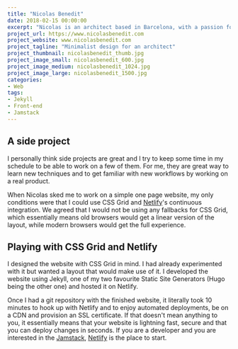 ```yaml
---
title: "Nicolas Benedit"
date: 2018-02-15 00:00:00
excerpt: "Nicolas is an architect based in Barcelona, with a passion for industrial design and lamps. He is also a friend. When he asked me if I could design and build him a quick website, I had to say yes."
project_url: https://www.nicolasbenedit.com
project_website: www.nicolasbenedit.com
project_tagline: "Minimalist design for an architect"
project_thumbnail: nicolasbenedit_thumb.jpg
project_image_small: nicolasbenedit_600.jpg
project_image_medium: nicolasbenedit_1024.jpg
project_image_large: nicolasbenedit_1500.jpg
categories:
- Web
tags:
- Jekyll
- Front-end
- Jamstack
---
```


## A side project

I personally think side projects are great and I try to keep some time in my schedule to be able to work on a few of them. For me, they are great way to learn new techniques and to get familiar with new workflows by working on a real product.

When Nicolas sked me to work on a simple one page website, my only conditions were that I could use CSS Grid and [Netlify](https://www.netlify.com/)'s continuous integration. We agreed that I would not be using any fallbacks for CSS Grid, which essentially means old browsers would get a linear version of the layout, while modern browsers would get the full experience.

## Playing with CSS Grid and Netlify

I designed the website with CSS Grid in mind. I had already experimented with it but wanted a layout that would make use of it. I developed the website using Jekyll, one of my two favourite Static Site Generators (Hugo being the other one) and hosted it on Netlify.

Once I had a git repository with the finished website, it literally took 10 minutes to hook up with Netlify and to enjoy automated deployments, be on a CDN and provision an SSL certificate. If that doesn't mean anything to you, it essentially means that your website is lightning fast, secure and that you can deploy changes in seconds. If you are a developer and you are interested in the [Jamstack](https://jamstack.org/), [Netlify](https://www.netlify.com/) is the place to start.
